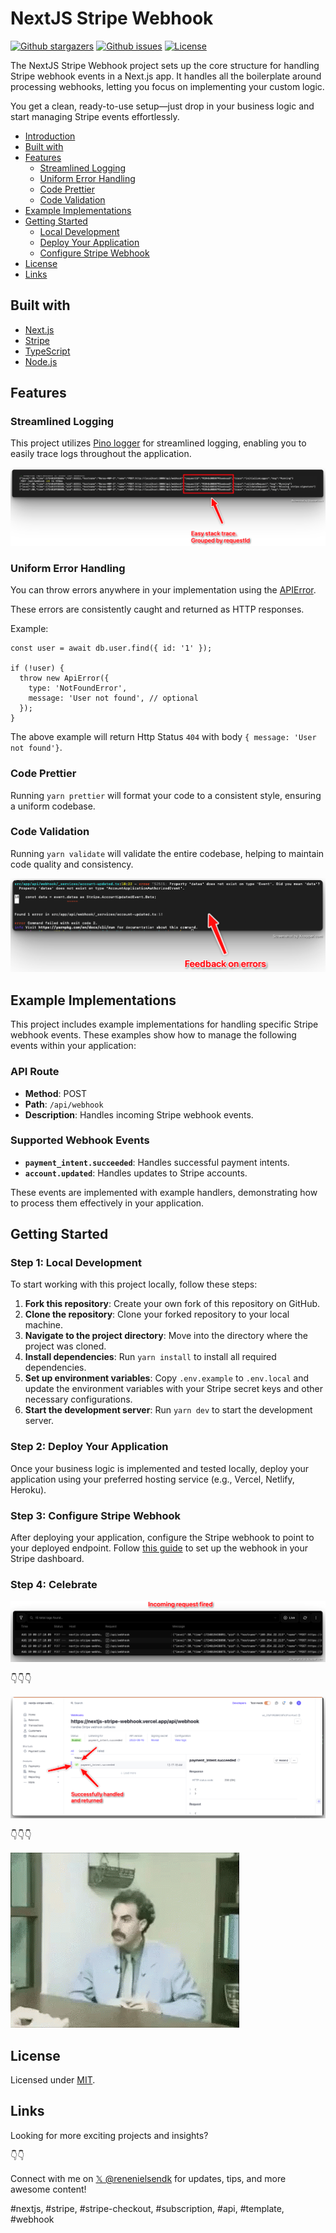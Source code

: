 # NextJS Stripe Webhook

<p>
    <a href="https://github.com/renenielsendk/nextjs-stripe-webhook/stargazers"><img src="https://img.shields.io/github/stars/renenielsendk/nextjs-stripe-webhook" alt="Github stargazers"></a>
    <a href="https://github.com/renenielsendk/nextjs-stripe-webhook/issues"><img src="https://img.shields.io/github/issues/renenielsendk/nextjs-stripe-webhook" alt="Github issues"></a>
    <a href="https://github.com/renenielsendk/nextjs-stripe-webhook/blob/main/LICENSE.md"><img src="https://img.shields.io/github/license/renenielsendk/nextjs-stripe-webhook" alt="License"></a>
</p>

The NextJS Stripe Webhook project sets up the core structure for handling Stripe webhook events in a Next.js app. It handles all the boilerplate around processing webhooks, letting you focus on implementing your custom logic.

You get a clean, ready-to-use setup—just drop in your business logic and start managing Stripe events effortlessly.

- [Introduction](#introduction)
- [Built with](#built-with)
- [Features](#features)
  - [Streamlined Logging](#streamlined-logging)
  - [Uniform Error Handling](#uniform-error-handling)
  - [Code Prettier](#code-prettier)
  - [Code Validation](#code-validation)
- [Example Implementations](#example-implementations)
- [Getting Started](#getting-started)
  - [Local Development](#step-1-local-development)
  - [Deploy Your Application](#step-2-deploy-your-application)
  - [Configure Stripe Webhook](#step-3-configure-stripe-webhook)
- [License](#license)
- [Links](#links)

## Built with

- [Next.js](https://nextjs.org/)
- [Stripe](https://stripe.com/)
- [TypeScript](https://www.typescriptlang.org/)
- [Node.js](https://nodejs.org/)

## Features

### Streamlined Logging

This project utilizes [Pino logger](https://github.com/pinojs/pino) for streamlined logging, enabling you to easily trace logs throughout the application.

![Logging](./docs/logging.png)

### Uniform Error Handling

You can throw errors anywhere in your implementation using the [APIError](https://github.com/renenielsendk/nextjs-stripe-webhook/blob/3f5c97cee5b270d28445dc06940be0744957ee6f/src/_shared/types/api.ts#L6).

These errors are consistently caught and returned as HTTP responses.

Example:

```
const user = await db.user.find({ id: '1' });

if (!user) {
  throw new ApiError({
    type: 'NotFoundError',
    message: 'User not found', // optional
  });
}
```

The above example will return Http Status `404` with body `{ message: 'User not found'}`.

### Code Prettier

Running `yarn prettier` will format your code to a consistent style, ensuring a uniform codebase.

### Code Validation

Running `yarn validate` will validate the entire codebase, helping to maintain code quality and consistency.

![Validation](./docs/validating.png)

## Example Implementations

This project includes example implementations for handling specific Stripe webhook events. These examples show how to manage the following events within your application:

### API Route

- **Method**: POST
- **Path**: `/api/webhook`
- **Description**: Handles incoming Stripe webhook events.

### Supported Webhook Events

- **`payment_intent.succeeded`**: Handles successful payment intents.
- **`account.updated`**: Handles updates to Stripe accounts.

These events are implemented with example handlers, demonstrating how to process them effectively in your application.

## Getting Started

### Step 1: Local Development

To start working with this project locally, follow these steps:

1. **Fork this repository**: Create your own fork of this repository on GitHub.
2. **Clone the repository**: Clone your forked repository to your local machine.
3. **Navigate to the project directory**: Move into the directory where the project was cloned.
4. **Install dependencies**: Run `yarn install` to install all required dependencies.
5. **Set up environment variables**: Copy `.env.example` to `.env.local` and update the environment variables with your Stripe secret keys and other necessary configurations.
6. **Start the development server**: Run `yarn dev` to start the development server.

### Step 2: Deploy Your Application

Once your business logic is implemented and tested locally, deploy your application using your preferred hosting service (e.g., Vercel, Netlify, Heroku).

### Step 3: Configure Stripe Webhook

After deploying your application, configure the Stripe webhook to point to your deployed endpoint. Follow [this guide](./docs/stripe-dashboard-add-webhook/README.md) to set up the webhook in your Stripe dashboard.

### Step 4: Celebrate

![Success](./docs/success-1.png)

👇👇👇

![Success 2](./docs/success-2.png)

👇👇👇

![Great success](./docs/success-3.gif)

## License

Licensed under [MIT](./LICENSE.md).

## Links

Looking for more exciting projects and insights?

👇👇

Connect with me on [𝕏 @renenielsendk](https://x.com/renenielsendk) for updates, tips, and more awesome content!

#nextjs, #stripe, #stripe-checkout, #subscription, #api, #template, #webhook
